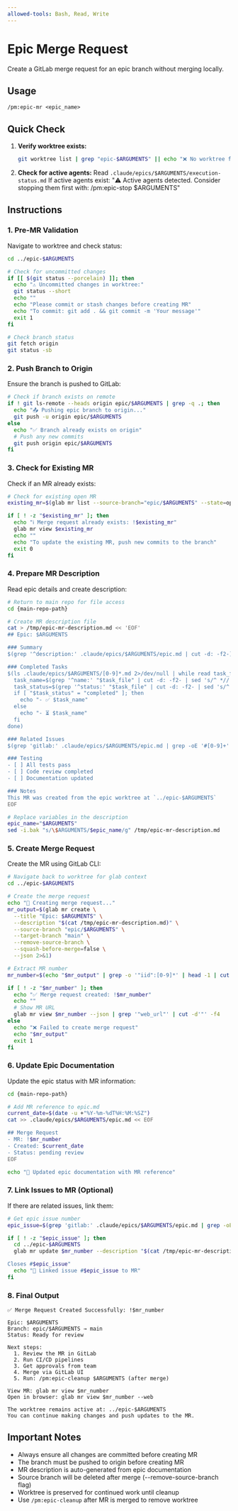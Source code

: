```yaml
---
allowed-tools: Bash, Read, Write
---
```


# Epic Merge Request

Create a GitLab merge request for an epic branch without merging locally.

## Usage
```
/pm:epic-mr <epic_name>
```

## Quick Check

1. **Verify worktree exists:**
   ```bash
   git worktree list | grep "epic-$ARGUMENTS" || echo "❌ No worktree for epic: $ARGUMENTS"
   ```

2. **Check for active agents:**
   Read `.claude/epics/$ARGUMENTS/execution-status.md`
   If active agents exist: "⚠️ Active agents detected. Consider stopping them first with: /pm:epic-stop $ARGUMENTS"

## Instructions

### 1. Pre-MR Validation

Navigate to worktree and check status:
```bash
cd ../epic-$ARGUMENTS

# Check for uncommitted changes
if [[ $(git status --porcelain) ]]; then
  echo "⚠️ Uncommitted changes in worktree:"
  git status --short
  echo ""
  echo "Please commit or stash changes before creating MR"
  echo "To commit: git add . && git commit -m 'Your message'"
  exit 1
fi

# Check branch status
git fetch origin
git status -sb
```

### 2. Push Branch to Origin

Ensure the branch is pushed to GitLab:
```bash
# Check if branch exists on remote
if ! git ls-remote --heads origin epic/$ARGUMENTS | grep -q .; then
  echo "📤 Pushing epic branch to origin..."
  git push -u origin epic/$ARGUMENTS
else
  echo "✅ Branch already exists on origin"
  # Push any new commits
  git push origin epic/$ARGUMENTS
fi
```

### 3. Check for Existing MR

Check if an MR already exists:
```bash
# Check for existing open MR
existing_mr=$(glab mr list --source-branch="epic/$ARGUMENTS" --state=opened --json | grep -o '"iid":[0-9]*' | head -1 | cut -d: -f2)

if [ ! -z "$existing_mr" ]; then
  echo "ℹ️ Merge request already exists: !$existing_mr"
  glab mr view $existing_mr
  echo ""
  echo "To update the existing MR, push new commits to the branch"
  exit 0
fi
```

### 4. Prepare MR Description

Read epic details and create description:
```bash
# Return to main repo for file access
cd {main-repo-path}

# Create MR description file
cat > /tmp/epic-mr-description.md << 'EOF'
## Epic: $ARGUMENTS

### Summary
$(grep '^description:' .claude/epics/$ARGUMENTS/epic.md | cut -d: -f2-)

### Completed Tasks
$(ls .claude/epics/$ARGUMENTS/[0-9]*.md 2>/dev/null | while read task_file; do
  task_name=$(grep '^name:' "$task_file" | cut -d: -f2- | sed 's/^ *//')
  task_status=$(grep '^status:' "$task_file" | cut -d: -f2- | sed 's/^ *//')
  if [ "$task_status" = "completed" ]; then
    echo "- ✅ $task_name"
  else
    echo "- ⏳ $task_name"
  fi
done)

### Related Issues
$(grep 'gitlab:' .claude/epics/$ARGUMENTS/epic.md | grep -oE '#[0-9]+' || echo "None")

### Testing
- [ ] All tests pass
- [ ] Code review completed
- [ ] Documentation updated

### Notes
This MR was created from the epic worktree at `../epic-$ARGUMENTS`
EOF

# Replace variables in the description
epic_name="$ARGUMENTS"
sed -i.bak "s/\$ARGUMENTS/$epic_name/g" /tmp/epic-mr-description.md
```

### 5. Create Merge Request

Create the MR using GitLab CLI:
```bash
# Navigate back to worktree for glab context
cd ../epic-$ARGUMENTS

# Create the merge request
echo "🔄 Creating merge request..."
mr_output=$(glab mr create \
  --title "Epic: $ARGUMENTS" \
  --description "$(cat /tmp/epic-mr-description.md)" \
  --source-branch "epic/$ARGUMENTS" \
  --target-branch "main" \
  --remove-source-branch \
  --squash-before-merge=false \
  --json 2>&1)

# Extract MR number
mr_number=$(echo "$mr_output" | grep -o '"iid":[0-9]*' | head -1 | cut -d: -f2)

if [ ! -z "$mr_number" ]; then
  echo "✅ Merge request created: !$mr_number"
  echo ""
  # Show MR URL
  glab mr view $mr_number --json | grep '"web_url"' | cut -d'"' -f4
else
  echo "❌ Failed to create merge request"
  echo "$mr_output"
  exit 1
fi
```

### 6. Update Epic Documentation

Update the epic status with MR information:
```bash
cd {main-repo-path}

# Add MR reference to epic.md
current_date=$(date -u +"%Y-%m-%dT%H:%M:%SZ")
cat >> .claude/epics/$ARGUMENTS/epic.md << EOF

## Merge Request
- MR: !$mr_number
- Created: $current_date
- Status: pending review
EOF

echo "📝 Updated epic documentation with MR reference"
```

### 7. Link Issues to MR (Optional)

If there are related issues, link them:
```bash
# Get epic issue number
epic_issue=$(grep 'gitlab:' .claude/epics/$ARGUMENTS/epic.md | grep -oE '[0-9]+$')

if [ ! -z "$epic_issue" ]; then
  cd ../epic-$ARGUMENTS
  glab mr update $mr_number --description "$(cat /tmp/epic-mr-description.md)

Closes #$epic_issue"
  echo "🔗 Linked issue #$epic_issue to MR"
fi
```

### 8. Final Output

```
✅ Merge Request Created Successfully: !$mr_number

Epic: $ARGUMENTS
Branch: epic/$ARGUMENTS → main
Status: Ready for review

Next steps:
  1. Review the MR in GitLab
  2. Run CI/CD pipelines
  3. Get approvals from team
  4. Merge via GitLab UI
  5. Run: /pm:epic-cleanup $ARGUMENTS (after merge)

View MR: glab mr view $mr_number
Open in browser: glab mr view $mr_number --web

The worktree remains active at: ../epic-$ARGUMENTS
You can continue making changes and push updates to the MR.
```

## Important Notes

- Always ensure all changes are committed before creating MR
- The branch must be pushed to origin before creating MR
- MR description is auto-generated from epic documentation
- Source branch will be deleted after merge (--remove-source-branch flag)
- Worktree is preserved for continued work until cleanup
- Use `/pm:epic-cleanup` after MR is merged to remove worktree
